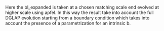 Here the bI_expanded is taken at a chosen matching scale end evolved at higher scale using apfel.
In this way the result take into account the full DGLAP evolution starting from a boundary condition which takes into account the presence of a parametrization for an intrinsic b.
